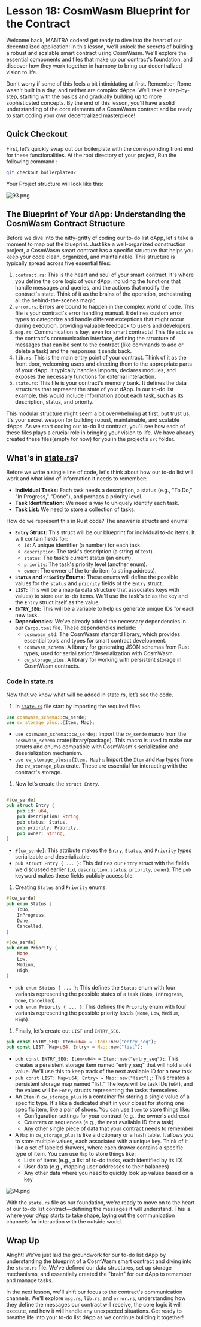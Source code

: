 # Lesson 18: CosmWasm Blueprint for the Contract

Welcome back, MANTRA coders! get ready to dive into the heart of our decentralized application! In this lesson, we'll unlock the secrets of building a robust and scalable smart contract using CosmWasm. We'll explore the essential components and files that make up our contract's foundation, and discover how they work together in harmony to bring our decentralized vision to life.

Don't worry if some of this feels a bit intimidating at first. Remember, Rome wasn't built in a day, and neither are complex dApps. We'll take it step-by-step, starting with the basics and gradually building up to more sophisticated concepts. By the end of this lesson, you'll have a solid understanding of the core elements of a CosmWasm contract and be ready to start coding your own decentralized masterpiece!

## Quick Checkout

First, let’s quickly swap out our boilerplate with the corresponding front end for these functionalities.  At the root directory of your project, Run the following command : 

```bash
git checkout boilerplate02
```

Your Project structure will look like this:

![93.png](Lesson%2018%20CosmWasm%20Blueprint%20for%20the%20Contract%20e76f438c18f047da87a6ad20ab889b7e/93.png)

## The Blueprint of Your dApp: Understanding the CosmWasm Contract Structure

Before we dive into the nitty-gritty of coding our to-do list dApp, let's take a moment to map out the blueprint. Just like a well-organized construction project, a CosmWasm smart contract has a specific structure that helps you keep your code clean, organized, and maintainable. This structure is typically spread across five essential files:

1. `contract.rs`: This is the heart and soul of your smart contract. It's where you define the core logic of your dApp, including the functions that handle messages and queries, and the actions that modify the contract's state. Think of it as the brains of the operation, orchestrating all the behind-the-scenes magic.
2. `error.rs`: Errors are bound to happen in the complex world of code. This file is your contract's error handling manual. It defines custom error types to categorize and handle different exceptions that might occur during execution, providing valuable feedback to users and developers.
3. `msg.rs`: Communication is key, even for smart contracts! This file acts as the contract's communication interface, defining the structure of messages that can be sent to the contract (like commands to add or delete a task) and the responses it sends back.
4. `lib.rs`: This is the main entry point of your contract. Think of it as the front door, welcoming users and directing them to the appropriate parts of your dApp. It typically handles imports, declares modules, and exposes the necessary functions for external interaction.
5. `state.rs`: This file is your contract's memory bank. It defines the data structures that represent the state of your dApp. In our to-do list example, this would include information about each task, such as its description, status, and priority.

This modular structure might seem a bit overwhelming at first, but trust us, it's your secret weapon for building robust, maintainable, and scalable dApps. As we start coding our to-do list contract, you'll see how each of these files plays a crucial role in bringing your vision to life. We have already created these files(empty for now) for you in the project’s `src` folder.

## What's in [state.rs](http://state.rs/)?

Before we write a single line of code, let's think about how our to-do list will work and what kind of information it needs to remember:

- **Individual Tasks:** Each task needs a description, a status (e.g., "To Do," "In Progress," "Done"), and perhaps a priority level.
- **Task Identification:** We need a way to uniquely identify each task.
- **Task List:** We need to store a collection of tasks.

How do we represent this in Rust code? The answer is structs and enums! 

- **`Entry` Struct:** This struct will be our blueprint for individual to-do items. It will contain fields for:
    - `id`: A unique identifier (a number) for each task.
    - `description`: The task's description (a string of text).
    - `status`: The task's current status (an enum).
    - `priority`: The task's priority level (another enum).
    - `owner`: The owner of the to-do item (a string address).
- **`Status` and `Priority` Enums:** These enums will define the possible values for the `status` and `priority` fields of the `Entry` struct.
- **`LIST`:** This will be a map (a data structure that associates keys with values) to store our to-do items. We'll use the task's `id` as the key and the `Entry` struct itself as the value.
- **`ENTRY_SEQ`:** This will be a variable to help us generate unique IDs for each new task.
- **Dependencies**: We've already added the necessary dependencies in our `Cargo.toml` file. These dependencies include:
    - `cosmwasm_std`: The CosmWasm standard library, which provides essential tools and types for smart contract development.
    - `cosmwasm_schema`: A library for generating JSON schemas from Rust types, used for serialization/deserialization with CosmWasm.
    - `cw_storage_plus`: A library for working with persistent storage in CosmWasm contracts.
    

### Code in state.rs

Now that we know what will be added in state.rs, let’s see the code.

1. In [`state.rs`](http://state.rs) file start by importing the required files.

```rust
use cosmwasm_schema::cw_serde;
use cw_storage_plus::{Item, Map};
```

- `use cosmwasm_schema::cw_serde;`: Import the `cw_serde` macro from the `cosmwasm_schema` crate(library/package). This macro is used to make our structs and enums compatible with CosmWasm's serialization and deserialization mechanism.
- `use cw_storage_plus::{Item, Map};`: Import the `Item` and `Map` types from the `cw_storage_plus` crate. These are essential for interacting with the contract's storage.

1. Now let’s create the `struct Entry`.

```rust

#[cw_serde]
pub struct Entry {
    pub id: u64,
    pub description: String,
    pub status: Status,
    pub priority: Priority,
    pub owner: String,
}
```

- `#[cw_serde]`: This attribute makes the `Entry`, `Status`, and `Priority` types serializable and deserializable.
- `pub struct Entry { ... }`: This defines our `Entry` struct with the fields we discussed earlier (`id`, `description`, `status`, `priority`, `owner`). The `pub` keyword makes these fields publicly accessible.

1. Creating `Status` and `Priority` enums.

```rust
#[cw_serde]
pub enum Status {
    ToDo,
    InProgress,
    Done,
    Cancelled,
}

#[cw_serde]
pub enum Priority {
    None,
    Low,
    Medium,
    High,
}
```

- `pub enum Status { ... }`: This defines the `Status` enum with four variants representing the possible states of a task (`ToDo`, `InProgress`, `Done`, `Cancelled`).
- `pub enum Priority { ... }`: This defines the `Priority` enum with four variants representing the possible priority levels (`None`, `Low`, `Medium`, `High`).

1. Finally, let’s create out `LIST` and `ENTRY_SEQ`.

```rust
pub const ENTRY_SEQ: Item<u64> = Item::new("entry_seq");
pub const LIST: Map<u64, Entry> = Map::new("list");
```

- `pub const ENTRY_SEQ: Item<u64> = Item::new("entry_seq");`: This creates a persistent storage item named "entry_seq" that will hold a `u64` value. We'll use this to keep track of the next available ID for a new task.
- `pub const LIST: Map<u64, Entry> = Map::new("list");`: This creates a persistent storage map named "list." The keys will be task IDs (`u64`), and the values will be `Entry` structs representing the tasks themselves.
- An `Item` in `cw_storage_plus` is a container for storing a single value of a specific type. It's like a dedicated shelf in your closet for storing one specific item, like a pair of shoes. You can use `Item` to store things like:
    - Configuration settings for your contract (e.g., the owner's address)
    - Counters or sequences (e.g., the next available ID for a task)
    - Any other single piece of data that your contract needs to remember
- A `Map` in `cw_storage_plus` is like a dictionary or a hash table. It allows you to store multiple values, each associated with a unique key.  Think of it like a set of labeled drawers, where each drawer contains a specific type of item. You can use `Map` to store things like:
    - Lists of items (e.g., a list of to-do tasks, each identified by its ID)
    - User data (e.g., mapping user addresses to their balances)
    - Any other data where you need to quickly look up values based on a key

![94.png](Lesson%2018%20CosmWasm%20Blueprint%20for%20the%20Contract%20e76f438c18f047da87a6ad20ab889b7e/94.png)

With the `state.rs` file as our foundation, we're ready to move on to the heart of our to-do list contract—defining the messages it will understand. This is where your dApp starts to take shape, laying out the communication channels for interaction with the outside world.

## Wrap Up

Alright! We've just laid the groundwork for our to-do list dApp by understanding the blueprint of a CosmWasm smart contract and diving into the `state.rs` file. We've defined our data structures, set up storage mechanisms, and essentially created the "brain" for our dApp to remember and manage tasks.

In the next lesson, we'll shift our focus to the contract's communication channels. We'll explore `msg.rs`, `lib.rs`, and `error.rs`, understanding how they define the messages our contract will receive, the core logic it will execute, and how it will handle any unexpected situations. Get ready to breathe life into your to-do list dApp as we continue building it together!
